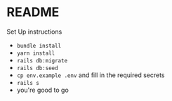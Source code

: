 # README

Set Up instructions

* `bundle install`
* `yarn install`
* `rails db:migrate`
* `rails db:seed`
* `cp env.example .env` and fill in the required secrets 
* `rails s`
* you're good to go
